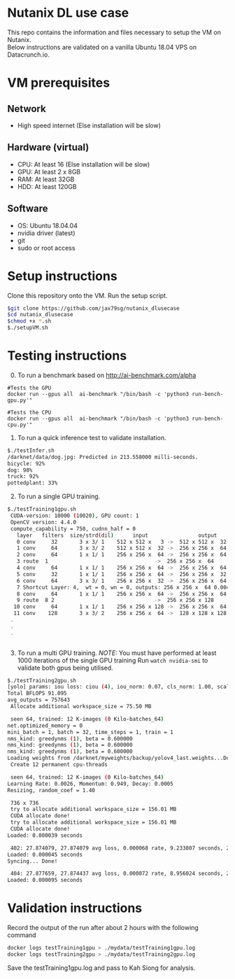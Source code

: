 # Nutanix DL use case
This repo contains the information and files necessary to setup the VM on Nutanix.<br>
Below instructions are validated on a vanilla Ubuntu 18.04 VPS on Datacrunch.io.

# VM prerequisites
## Network
- High speed internet (Else installation will be slow)

## Hardware (virtual)
- CPU: At least 16 (Else installation will be slow)
- GPU: At least 2 x 8GB
- RAM: At least 32GB
- HDD: At least 120GB

## Software
- OS: Ubuntu 18.04.04
- nvidia driver (latest)
- git
- sudo or root access

# Setup instructions
Clone this repository onto the VM.
Run the setup script. 
```bash
$git clone https://github.com/jax79sg/nutanix_dlusecase
$cd nutanix_dlusecase
$chmod +x *.sh
$./setupVM.sh
```
# Testing instructions
0. To run a benchmark based on http://ai-benchmark.com/alpha
```
#Tests the GPU
docker run --gpus all  ai-benchmark "/bin/bash -c 'python3 run-bench-gpu.py'" 

#Tests the CPU
docker run --gpus all  ai-benchmark "/bin/bash -c 'python3 run-bench-cpu.py'" 
```

1. To run a quick inference test to validate installation.
```bash
$./testInfer.sh
/darknet/data/dog.jpg: Predicted in 213.558000 milli-seconds.
bicycle: 92%
dog: 98%
truck: 92%
pottedplant: 33%
```

2. To run a single GPU training. 
```bash
$./testTraining1gpu.sh
 CUDA-version: 10000 (10020), GPU count: 1  
 OpenCV version: 4.4.0
 compute_capability = 750, cudnn_half = 0 
   layer   filters  size/strd(dil)      input                output
   0 conv     32       3 x 3/ 1    512 x 512 x   3 ->  512 x 512 x  32 0.453 BF
   1 conv     64       3 x 3/ 2    512 x 512 x  32 ->  256 x 256 x  64 2.416 BF
   2 conv     64       1 x 1/ 1    256 x 256 x  64 ->  256 x 256 x  64 0.537 BF
   3 route  1 		                           ->  256 x 256 x  64 
   4 conv     64       1 x 1/ 1    256 x 256 x  64 ->  256 x 256 x  64 0.537 BF
   5 conv     32       1 x 1/ 1    256 x 256 x  64 ->  256 x 256 x  32 0.268 BF
   6 conv     64       3 x 3/ 1    256 x 256 x  32 ->  256 x 256 x  64 2.416 BF
   7 Shortcut Layer: 4,  wt = 0, wn = 0, outputs: 256 x 256 x  64 0.004 BF
   8 conv     64       1 x 1/ 1    256 x 256 x  64 ->  256 x 256 x  64 0.537 BF
   9 route  8 2 	                           ->  256 x 256 x 128 
  10 conv     64       1 x 1/ 1    256 x 256 x 128 ->  256 x 256 x  64 1.074 BF
  11 conv    128       3 x 3/ 2    256 x 256 x  64 ->  128 x 128 x 128 2.416 BF
 .
 .
 .
 
```

3. To run a multi GPU training. 
*NOTE:* You must have performed at least 1000 iterations of the single GPU training
Run `watch nvidia-smi` to validate both gpus being utilised.
```bash
$./testTraining2gpu.sh
[yolo] params: iou loss: ciou (4), iou_norm: 0.07, cls_norm: 1.00, scale_x_y: 1.05
Total BFLOPS 91.095 
avg_outputs = 757643 
 Allocate additional workspace_size = 75.50 MB 

 seen 64, trained: 12 K-images (0 Kilo-batches_64) 
net.optimized_memory = 0 
mini_batch = 1, batch = 32, time_steps = 1, train = 1 
nms_kind: greedynms (1), beta = 0.600000 
nms_kind: greedynms (1), beta = 0.600000 
nms_kind: greedynms (1), beta = 0.600000 
Loading weights from /darknet/myweights/backup/yolov4_last.weights...Done! Loaded 162 layers from weights-file 
 Create 12 permanent cpu-threads 

 seen 64, trained: 12 K-images (0 Kilo-batches_64) 
Learning Rate: 0.0026, Momentum: 0.949, Decay: 0.0005
Resizing, random_coef = 1.40 

 736 x 736 
 try to allocate additional workspace_size = 156.01 MB 
 CUDA allocate done! 
 try to allocate additional workspace_size = 156.01 MB 
 CUDA allocate done! 
Loaded: 0.000039 seconds

 402: 27.874079, 27.874079 avg loss, 0.000068 rate, 9.233807 seconds, 25728 images, -1.000000 hours left
Loaded: 0.000045 seconds
Syncing... Done!

 404: 27.877659, 27.874437 avg loss, 0.000072 rate, 8.956024 seconds, 25856 images, 1282.733183 hours left
Loaded: 0.000095 seconds

```

# Validation instructions
Record the output of the run after about 2 hours with the following command
```bash
docker logs testTraining1gpu > ./mydata/testTraining1gpu.log
docker logs testTraining2gpu > ./mydata/testTraining2gpu.log
```
Save the testTraining1gpu.log and pass to Kah Siong for analysis.
